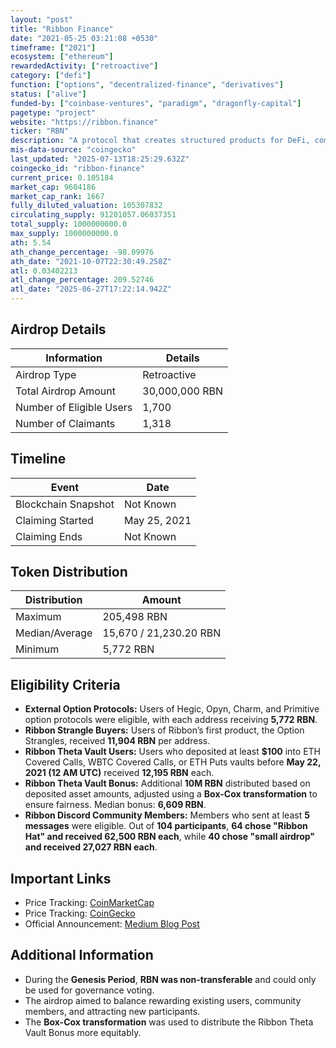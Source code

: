 ```yaml
---
layout: "post"
title: "Ribbon Finance"
date: "2021-05-25 03:21:08 +0530"
timeframe: ["2021"]
ecosystem: ["ethereum"]
rewardedActivity: ["retroactive"]
category: ["defi"]
function: ["options", "decentralized-finance", "derivatives"]
status: ["alive"]
funded-by: ["coinbase-ventures", "paradigm", "dragonfly-capital"]
pagetype: "project"
website: "https://ribbon.finance"
ticker: "RBN"
description: "A protocol that creates structured products for DeFi, combining options, futures, and fixed income to improve a portfolio's risk-return profile."
mis-data-source: "coingecko"
last_updated: "2025-07-13T18:25:29.632Z"
coingecko_id: "ribbon-finance"
current_price: 0.105184
market_cap: 9604186
market_cap_rank: 1667
fully_diluted_valuation: 105307832
circulating_supply: 91201057.06037351
total_supply: 1000000000.0
max_supply: 1000000000.0
ath: 5.54
ath_change_percentage: -98.09976
ath_date: "2021-10-07T22:30:49.258Z"
atl: 0.03402213
atl_change_percentage: 209.52746
atl_date: "2025-06-27T17:22:14.942Z"
---
```


## Airdrop Details

| Information              | Details        |
| ------------------------ | -------------- |
| Airdrop Type             | Retroactive    |
| Total Airdrop Amount     | 30,000,000 RBN |
| Number of Eligible Users | 1,700          |
| Number of Claimants      | 1,318          |

## Timeline

| Event               | Date         |
| ------------------- | ------------ |
| Blockchain Snapshot | Not Known    |
| Claiming Started    | May 25, 2021 |
| Claiming Ends       | Not Known    |

## Token Distribution

| Distribution   | Amount                 |
| -------------- | ---------------------- |
| Maximum        | 205,498 RBN            |
| Median/Average | 15,670 / 21,230.20 RBN |
| Minimum        | 5,772 RBN              |

## Eligibility Criteria

- **External Option Protocols:** Users of Hegic, Opyn, Charm, and Primitive option protocols were eligible, with each address receiving **5,772 RBN**.
- **Ribbon Strangle Buyers:** Users of Ribbon’s first product, the Option Strangles, received **11,904 RBN** per address.
- **Ribbon Theta Vault Users:** Users who deposited at least **$100** into ETH Covered Calls, WBTC Covered Calls, or ETH Puts vaults before **May 22, 2021 (12 AM UTC)** received **12,195 RBN** each.
- **Ribbon Theta Vault Bonus:** Additional **10M RBN** distributed based on deposited asset amounts, adjusted using a **Box-Cox transformation** to ensure fairness. Median bonus: **6,609 RBN**.
- **Ribbon Discord Community Members:** Members who sent at least **5 messages** were eligible. Out of **104 participants**, **64 chose "Ribbon Hat" and received 62,500 RBN each**, while **40 chose "small airdrop" and received 27,027 RBN each**.

## Important Links

- Price Tracking: [CoinMarketCap](https://coinmarketcap.com/currencies/ribbon-finance/)
- Price Tracking: [CoinGecko](https://www.coingecko.com/en/coins/ribbon-finance)
- Official Announcement: [Medium Blog Post](https://ribbonfinance.medium.com/rbn-airdrop-distribution-70b6cb0b870c)

## Additional Information

- During the **Genesis Period**, **RBN was non-transferable** and could only be used for governance voting.
- The airdrop aimed to balance rewarding existing users, community members, and attracting new participants.
- The **Box-Cox transformation** was used to distribute the Ribbon Theta Vault Bonus more equitably.
